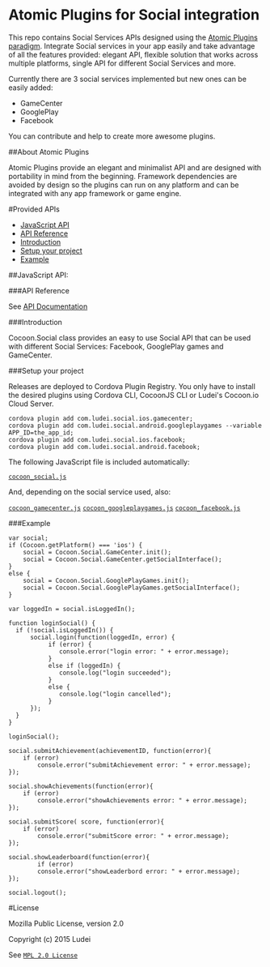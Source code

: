 Atomic Plugins for Social integration
========================================

This repo contains Social Services APIs designed using the [Atomic Plugins paradigm](#about-atomic-plugins). Integrate Social services in your app easily and take advantage of all the features provided: elegant API, flexible solution that works across multiple platforms, single API for different Social Services and more. 
 
Currently there are 3 social services implemented but new ones can be easily added:

* GameCenter
* GooglePlay 
* Facebook

You can contribute and help to create more awesome plugins.

##About Atomic Plugins

Atomic Plugins provide an elegant and minimalist API and are designed with portability in mind from the beginning. Framework dependencies are avoided by design so the plugins can run on any platform and can be integrated with any app framework or game engine. 

#Provided APIs

  * [JavaScript API](#javascript-api)
  * [API Reference](#api-reference)
  * [Introduction](#introduction)
  * [Setup your project](#setup-your-project)
  * [Example](#example-1)

##JavaScript API:

###API Reference

See [API Documentation](http://ludei.github.io/cocoon-common/dist/doc/js/Cocoon.Social.html)

###Introduction 

Cocoon.Social class provides an easy to use Social API that can be used with different Social Services: Facebook, GooglePlay games and GameCenter.

###Setup your project

Releases are deployed to Cordova Plugin Registry. You only have to install the desired plugins using Cordova CLI, CocoonJS CLI or Ludei's Cocoon.io Cloud Server.

    cordova plugin add com.ludei.social.ios.gamecenter;
    cordova plugin add com.ludei.social.android.googleplaygames --variable APP_ID=the_app_id;
    cordova plugin add com.ludei.social.ios.facebook;
    cordova plugin add com.ludei.social.android.facebook;

The following JavaScript file is included automatically:

[`cocoon_social.js`](src/js/cocoon_social.js)

And, depending on the social service used, also: 

[`cocoon_gamecenter.js`](https://github.com/ludei/atomic-plugins-gamecenter/blob/master/src/js/cocoon_gamecenter.js)
[`cocoon_googleplaygames.js`](https://github.com/ludei/atomic-plugins-googleplaygames/blob/master/src/js/cocoon_googleplaygames.js)
[`cocoon_facebook.js`]()

###Example

	var social;
	if (Cocoon.getPlatform() === 'ios') {
		social = Cocoon.Social.GameCenter.init();
		social = Cocoon.Social.GameCenter.getSocialInterface();
	}
	else {
		social = Cocoon.Social.GooglePlayGames.init();
		social = Cocoon.Social.GooglePlayGames.getSocialInterface();
	}

	var loggedIn = social.isLoggedIn();

	function loginSocial() {
	  if (!social.isLoggedIn()) {
	      social.login(function(loggedIn, error) {
	           if (error) {
	              console.error("login error: " + error.message);
	           }
	           else if (loggedIn) {
	              console.log("login succeeded");
	           }
	           else {
	              console.log("login cancelled");
	           }
	      });
	  }
	}

	loginSocial();

    social.submitAchievement(achievementID, function(error){
    	if (error)
        	console.error("submitAchievement error: " + error.message);
	});

	social.showAchievements(function(error){
    	if (error)
        	console.error("showAchievements error: " + error.message);
	});

	social.submitScore( score, function(error){
		if (error)
    		console.error("submitScore error: " + error.message);
	});

	social.showLeaderboard(function(error){
			if (error)
 			console.error("showLeaderbord error: " + error.message);
	});
	
    social.logout();

#License

Mozilla Public License, version 2.0

Copyright (c) 2015 Ludei 

See [`MPL 2.0 License`](LICENSE)

